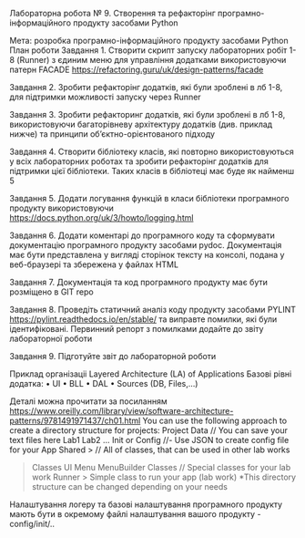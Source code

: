 Лабораторна робота № 9. Створення та рефакторінг програмно-інформаційного продукту засобами Python

Мета: розробка програмно-інформаційного продукту засобами Python 
План роботи
Завдання 1. Створити скрипт запуску лабораторних робіт 1-8 (Runner) з єдиним меню для управління додатками використовуючи патерн FACADE https://refactoring.guru/uk/design-patterns/facade

Завдання 2. Зробити рефакторінг додатків, які були зроблені в лб 1-8, для підтримки можливості запуску через Runner

Завдання 3. Зробити рефакторинг додатків, які були зроблені в лб 1-8, використовуючи багаторівневу архітектуру додатків (див. приклад нижче) та принципи об’єктно-орієнтованого підходу

Завдання 4. Створити бібліотеку класів, які повторно використовуються у всіх лабораторних роботах та зробити рефакторінг додатків для підтримки цієї бібліотеки. Таких класів в бібліотеці має буде як найменш 5

Завдання 5. Додати логування функцій в класи бібліотеки програмного продукту використовуючи https://docs.python.org/uk/3/howto/logging.html

Завдання 6. Додати коментарі до програмного коду та сформувати документацію програмного продукту засобами pydoc. Документація має бути представлена у вигляді сторінок тексту на консолі, подана у веб-браузері та збережена у файлах HTML

Завдання 7. Документація та код програмного продукту має бути розміщено в GIT repo

Завдання 8. Проведіть статичний аналіз коду продукту засобами PYLINT https://pylint.readthedocs.io/en/stable/ та виправте помилки, які були ідентифіковані. Первинний репорт з помилками додайте до звіту лабораторної роботи

Завдання 9. Підготуйте звіт до лабораторной роботи

Приклад організаціі Layered Architecture (LA) of Applications
 Базові рівні додатка:
•  UI
•  BLL 
•  DAL
•  Sources (DB, Files,…) 

Деталі можна прочитати за посиланням https://www.oreilly.com/library/view/software-architecture-patterns/9781491971437/ch01.html
You can use the following approach to create a directory structure for projects:
Project
  Data  // You can save your text files here
    Lab1
    Lab2
    …
Init or Config //- Use JSON to create config file for your App
Shared > // All of classes, that can be used in other lab works 
   >Classes
UI 
>Menu
>MenuBuilder
  Classes  // Special classes for your lab work
Runner > Simple class to run your app (lab work)
*This directory structure can be changed depending on your needs

Налаштування логеру та базові налаштування програмного продукту мають бути в окремому файлі налаштування вашого продукту - config/init/..
